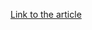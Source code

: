 [Link to the article](https://portswigger.net/daily-swig/mfa-fatigue-attacks-users-tricked-into-allowing-device-access-due-to-overload-of-push-notifications)
